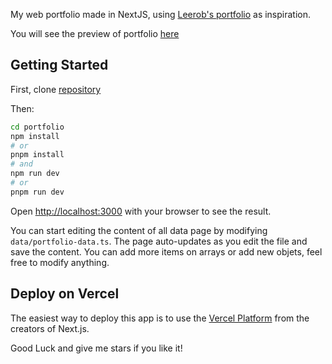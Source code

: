 My web portfolio made in NextJS, using [Leerob's portfolio](https://leerob.com/) as inspiration.

You will see the preview of portfolio [here](https://ernysalcedo.com)

## Getting Started

First, clone [repository](https://github.com/ernydavid/portfolio.git)

Then:

```bash
cd portfolio
npm install
# or
pnpm install
# and
npm run dev
# or
pnpm run dev
```

Open [http://localhost:3000](http://localhost:3000) with your browser to see the result.

You can start editing the content of all data page by modifying `data/portfolio-data.ts`. The page auto-updates as you edit the file and save the content. You can add more items on arrays or add new objets, feel free to modify anything.

## Deploy on Vercel

The easiest way to deploy this app is to use the [Vercel Platform](https://vercel.com/) from the creators of Next.js.

Good Luck and give me stars if you like it!
